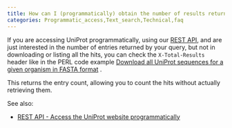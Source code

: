 ```yaml
---
title: How can I (programmatically) obtain the number of results returned by my query?
categories: Programmatic_access,Text_search,Technical,faq
---
```


If you are accessing UniProt programmatically, using our [REST API](http://www.uniprot.org/help/api), and are just interested in the number of entries returned by your query, but not in downloading or listing all the hits, you can check the `X-Total-Results` header like in the PERL code example [Download all UniProt sequences for a given organism in FASTA format](http://www.uniprot.org/help/programmatic%5Faccess#downloading) .

This returns the entry count, allowing you to count the hits without actually retrieving them.

See also:

-   [REST API - Access the UniProt website programmatically](http://www.uniprot.org/help/api)
